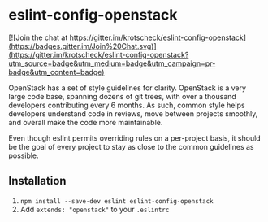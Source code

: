 # eslint-config-openstack

[![Join the chat at https://gitter.im/krotscheck/eslint-config-openstack](https://badges.gitter.im/Join%20Chat.svg)](https://gitter.im/krotscheck/eslint-config-openstack?utm_source=badge&utm_medium=badge&utm_campaign=pr-badge&utm_content=badge)

OpenStack has a set of style guidelines for clarity. OpenStack is a very large code base, spanning
dozens of git trees, with over a thousand developers contributing every 6 months. As such, common
style helps developers understand code in reviews, move between projects smoothly, and overall make
the code more maintainable.

Even though eslint permits overriding rules on a per-project basis, it should be the goal of every
project to stay as close to the common guidelines as possible.

## Installation

1. `npm install --save-dev eslint eslint-config-openstack`
2. Add `extends: "openstack"` to your `.eslintrc`

